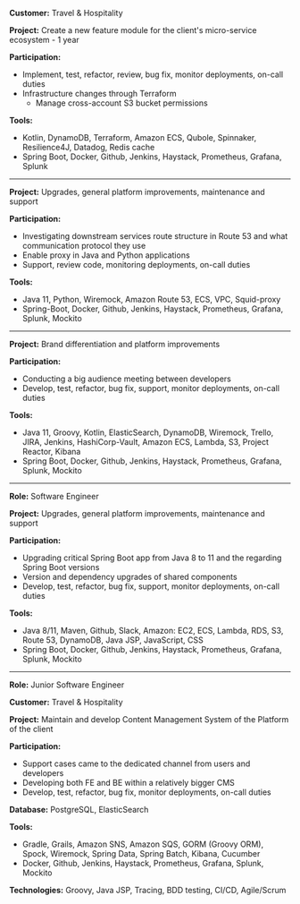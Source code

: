 **Customer:** Travel & Hospitality

**Project:** Create a new feature module for the client's micro-service ecosystem - 1 year

**Participation:**
- Implement, test, refactor, review, bug fix, monitor deployments, on-call duties
- Infrastructure changes through Terraform
    - Manage cross-account S3 bucket permissions

**Tools:**
- Kotlin, DynamoDB, Terraform, Amazon ECS, Qubole, Spinnaker, Resilience4J, Datadog, Redis cache
- Spring Boot, Docker, Github, Jenkins, Haystack, Prometheus, Grafana, Splunk

---
**Project:** Upgrades, general platform improvements, maintenance and support

**Participation:**
- Investigating downstream services route structure in Route 53 and what communication protocol they use
- Enable proxy in Java and Python applications
- Support, review code, monitoring deployments, on-call duties

**Tools:**
- Java 11, Python, Wiremock, Amazon Route 53, ECS, VPC, Squid-proxy
- Spring-Boot, Docker, Github, Jenkins, Haystack, Prometheus, Grafana, Splunk, Mockito

---

**Project:** Brand differentiation and platform improvements

**Participation:**

- Conducting a big audience meeting between developers
- Develop, test, refactor, bug fix, support, monitor deployments, on-call duties

**Tools:**
- Java 11, Groovy, Kotlin, ElasticSearch, DynamoDB, Wiremock, Trello, JIRA, Jenkins, HashiCorp-Vault, Amazon ECS, Lambda, S3, Project Reactor, Kibana
- Spring Boot, Docker, Github, Jenkins, Haystack, Prometheus, Grafana, Splunk, Mockito

---

**Role:** Software Engineer

**Project:** Upgrades, general platform improvements, maintenance and support

**Participation:**

- Upgrading critical Spring Boot app from Java 8 to 11 and the regarding Spring Boot versions
- Version and dependency upgrades of shared components
- Develop, test, refactor, bug fix, support, monitor deployments, on-call duties

**Tools:**

- Java 8/11, Maven, Github, Slack, Amazon: EC2, ECS, Lambda, RDS, S3, Route 53, DynamoDB, Java JSP, JavaScript, CSS
- Spring Boot, Docker, Github, Jenkins, Haystack, Prometheus, Grafana, Splunk, Mockito

---

**Role:** Junior Software Engineer

**Customer:** Travel & Hospitality

**Project:** Maintain and develop Content Management System of the Platform of the client

**Participation:**

- Support cases came to the dedicated channel from users and developers
- Developing both FE and BE within a relatively bigger CMS
- Develop, test, refactor, bug fix, monitor deployments, on-call duties

**Database:** PostgreSQL, ElasticSearch

**Tools:**

- Gradle, Grails, Amazon SNS, Amazon SQS, GORM (Groovy ORM), Spock, Wiremock, Spring Data, Spring Batch, Kibana, Cucumber
- Docker, Github, Jenkins, Haystack, Prometheus, Grafana, Splunk, Mockito

**Technologies:** Groovy, Java JSP, Tracing, BDD testing, CI/CD, Agile/Scrum
